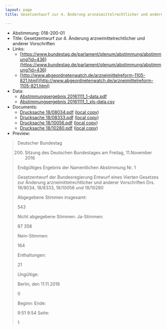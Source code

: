 ```yaml
---
layout: page
title: Gesetzentwurf zur 4. Änderung arzneimittelrechtlicher und anderer Vorschriften

---
```


* Abstimmung: 018-200-01
* Title: Gesetzentwurf zur 4. Änderung arzneimittelrechtlicher und anderer Vorschriften
* Links: 
    * [https://www.bundestag.de/parlament/plenum/abstimmung/abstimmung?id=436](https://www.bundestag.de/parlament/plenum/abstimmung/abstimmung?id=436)
    * [http://www.abgeordnetenwatch.de/arzneimittelreform-1105-821.html](http://www.abgeordnetenwatch.de/arzneimittelreform-1105-821.html)
* Data: 
    * [Abstimmungsergebnis 20161111_1-data.pdf](/res/abstimmungsliste/20161111_1-data.pdf)
    * [Abstimmungsergebnis 20161111_1_xls-data.csv](/res/abstimmungsliste/analyses/20161111_1_xls-data.csv)
* Documents: 
    * [Drucksache 18/08034.pdf](http://dip21.bundestag.de/dip21/btd/18/080/1808034.pdf) ([local copy](/res/abstimmungsdaten/018-200-01/1808034.pdf))
    * [Drucksache 18/08333.pdf](http://dip21.bundestag.de/dip21/btd/18/083/1808333.pdf) ([local copy](/res/abstimmungsdaten/018-200-01/1808333.pdf))
    * [Drucksache 18/10056.pdf](http://dip21.bundestag.de/dip21/btd/18/100/1810056.pdf) ([local copy](/res/abstimmungsdaten/018-200-01/1810056.pdf))
    * [Drucksache 18/10280.pdf](http://dip21.bundestag.de/dip21/btd/18/102/1810280.pdf) ([local copy](/res/abstimmungsdaten/018-200-01/1810280.pdf))
* Preview: 
> Deutscher Bundestag
> 
> 200. Sitzung des Deutschen Bundestages
> am Freitag, 11.November 2016
> 
> Endgültiges Ergebnis der Namentlichen Abstimmung Nr. 1
> 
> Gesetzentwurf der Bundesregierung
> Entwurf eines Vierten Gesetzes zur Änderung arzneimittelrechtlicher und anderer
> Vorschriften
> Drs. 18/8034, 18/8333, 18/10056 und 18/10280
> 
> Abgegebene Stimmen insgesamt:
> 
> 543
> 
> Nicht abgegebene Stimmen:
> Ja-Stimmen:
> 
> 87
> 358
> 
> Nein-Stimmen:
> 
> 164
> 
> Enthaltungen:
> 
> 21
> 
> Ungültige:
> 
> Berlin, den 11.11.2016
> 
> 0
> 
> Beginn:
> Ende:
> 
> 9:51
> 9:54
> Seite:
> 
> 1
> 
> 
